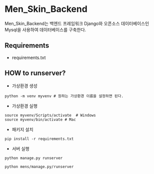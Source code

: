 # Men_Skin_Backend

Men_Skin_Backend는 백엔드 프레임워크 Django와
오픈소스 데이터베이스인 Mysql을 사용하여 데이터베이스를 구축한다.

## Requirements

- requirements.txt

## HOW to runserver?

- 가상환경 생성

```
python -m venv myvenv # 원하는 가상환경 이름을 설정하면 된다.
```

- 가상환경 실행

```shell
source myvenv/Scripts/activate  # Windows
source myvenv/bin/activate # Mac
```

- 패키지 설치

```
pip install -r requirements.txt

```

- 서버 실행

```
python manage.py runserver

python mens/manage.py/runserver
```

